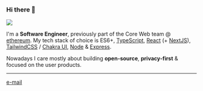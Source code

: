 ### Hi there 👋

![](https://github-readme-stats.vercel.app/api?username=nhsz&show_icons=true&count_private=true)

I'm a **Software Engineer**, previously part of the Core Web team @ [ethereum](https://github.com/ethereum). My tech stack of choice is ES6+, [TypeScript](https://github.com/microsoft/TypeScript), [React](https://github.com/facebook/react) (+ [NextJS](https://github.com/vercel/next.js/)), [TailwindCSS](https://github.com/tailwindlabs/tailwindcss) / [Chakra UI](https://github.com/chakra-ui/chakra-ui), [Node](https://github.com/nodejs/node) & [Express](https://github.com/expressjs/express).

Nowadays I care mostly about building **open-source**, **privacy-first** & focused on the user products.

---

[e-mail](mailto:nh.quiroz@gmail.com/)
